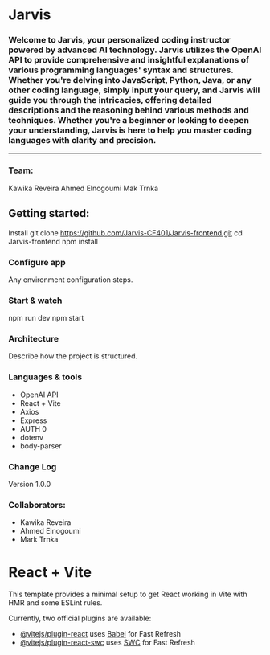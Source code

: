 # Jarvis

### Welcome to **Jarvis**, your personalized coding instructor powered by advanced AI technology. Jarvis utilizes the OpenAI API to provide comprehensive and insightful explanations of various programming languages' syntax and structures. Whether you're delving into JavaScript, Python, Java, or any other coding language, simply input your query, and Jarvis will guide you through the intricacies, offering detailed descriptions and the reasoning behind various methods and techniques. Whether you're a beginner or looking to deepen your understanding, Jarvis is here to help you master coding languages with clarity and precision.

---

### Team:
Kawika Reveira
Ahmed Elnogoumi
Mak Trnka

## Getting started:
Install
git clone https://github.com/Jarvis-CF401/Jarvis-frontend.git
cd Jarvis-frontend
npm install

### Configure app
Any environment configuration steps.

### Start & watch
npm run dev
npm start

### Architecture
Describe how the project is structured.

### Languages & tools
- OpenAI API
- React + Vite
- Axios
- Express
- AUTH 0
- dotenv
- body-parser

### Change Log
Version 1.0.0

### Collaborators:
- Kawika Reveira
- Ahmed Elnogoumi
- Mark Trnka

# React + Vite

This template provides a minimal setup to get React working in Vite with HMR and some ESLint rules.

Currently, two official plugins are available:

- [@vitejs/plugin-react](https://github.com/vitejs/vite-plugin-react/blob/main/packages/plugin-react/README.md) uses [Babel](https://babeljs.io/) for Fast Refresh
- [@vitejs/plugin-react-swc](https://github.com/vitejs/vite-plugin-react-swc) uses [SWC](https://swc.rs/) for Fast Refresh
